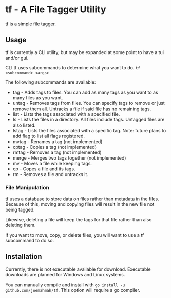 # tf - A File Tagger Utility
tf is a simple file tagger.


## Usage
tf is currently a CLI utility, but may be expanded at some point to have a tui and/or gui.

CLI tf uses subcommands to determine what you want to do. `tf <subcommand> <args>`

The following subcommands are available:
* tag - Adds tags to files. You can add as many tags as you want to as many files as you want.
* untag - Removes tags from files. You can specify tags to remove or just remove them all. Untracks a file if said file has no remaining tags.
* list - Lists the tags associated with a specified file.
* ls - Lists the files in a directory. All files include tags. Untagged files are also listed.
* lstag - Lists the files associated with a specific tag. Note: future plans to add flag to list all flags registered.
* mvtag - Renames a tag (not implemented)
* cptag - Copies a tag (not implemented)
* rmtag - Removes a tag (not implemented)
* merge - Merges two tags together (not implemented)
* mv - Moves a file while keeping tags.
* cp - Copes a file and its tags.
* rm - Removes a file and untracks it.

### File Manipulation
tf uses a database to store data on files rather than metadata in the files. Because of this, moving and copying files will result in the new file not being tagged.

Likewise, deleting a file will keep the tags for that file rather than also deleting them.

If you want to move, copy, or delete files, you will want to use a tf subcommand to do so.

## Installation
Currently, there is not executable available for download. Executable downloads are planned for Windows and Linux systems.

You can manually compile and install with `go install -u github.com/joemahmah/tf`. This option will require a go compiler.
